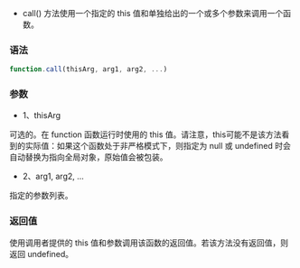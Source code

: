 * call() 方法使用一个指定的 this 值和单独给出的一个或多个参数来调用一个函数。

### 语法
```js
function.call(thisArg, arg1, arg2, ...)
```

### 参数
* 1、thisArg

可选的。在 function 函数运行时使用的 this 值。请注意，this可能不是该方法看到的实际值：如果这个函数处于非严格模式下，则指定为 null 或 undefined 时会自动替换为指向全局对象，原始值会被包装。

* 2、arg1, arg2, ...

指定的参数列表。

### 返回值
使用调用者提供的 this 值和参数调用该函数的返回值。若该方法没有返回值，则返回 undefined。